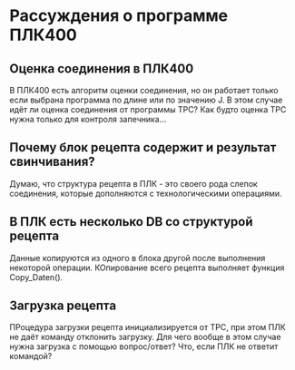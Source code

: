 # Рассуждения о программе ПЛК400

## Оценка соединения в ПЛК400
В ПЛК400 есть алгоритм оценки соединения, но он работает только если выбрана программа по длине или по значению J. В этом случае идёт ли оценка соединения от программы TPC?
Как будто оценка TPC нужна только для контроля запечника...

## Почему блок рецепта содержит и результат свинчивания?
Думаю, что структура рецепта в ПЛК - это своего рода слепок соединения, которые дополняются с технологическими операциями.

## В ПЛК есть несколько DB со структурой рецепта
Данные копируются из одного в блока другой после выполнения некоторой операции. КОпирование всего рецепта выполняет функция Copy_Daten(). 

## Загрузка рецепта
ПРоцедура загрузки рецепта инициализируется от TPC, при этом ПЛК не даёт команду отклонить загрузку. Для чего вообще в этом случае нужна загрузка с помощью вопрос/ответ? Что, если ПЛК не ответит командой?